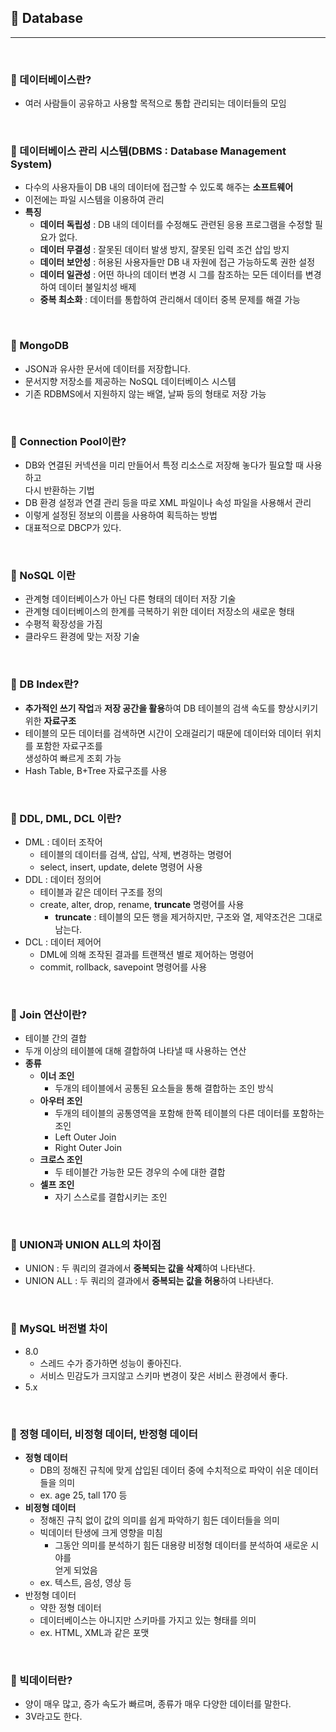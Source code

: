 ## :round_pushpin: Database

***

<br>

### :pushpin: 데이터베이스란?

- 여러 사람들이 공유하고 사용할 목적으로 통합 관리되는 데이터들의 모임

<br> 

### :pushpin: 데이터베이스 관리 시스템(DBMS : Database Management System)

- 다수의 사용자들이 DB 내의 데이터에 접근할 수 있도록 해주는 **소프트웨어**
- 이전에는 파일 시스템을 이용하여 관리
- **특징**
  - **데이터 독립성** : DB 내의 데이터를 수정해도 관련된 응용 프로그램을 수정할 필요가 없다.
  - **데이터 무결성** : 잘못된 데이터 발생 방지, 잘못된 입력 조건 삽입 방지
  - **데이터 보안성** : 허용된 사용자들만 DB 내 자원에 접근 가능하도록 권한 설정
  - **데이터 일관성** : 어떤 하나의 데이터 변경 시 그를 참조하는 모든 데이터를 변경하여 데이터 불일치성 배제
  - **중복 최소화** : 데이터를 통합하여 관리해서 데이터 중복 문제를 해결 가능

<br>

### :pushpin: MongoDB

- JSON과 유사한 문서에 데이터를 저장합니다.
- 문서지향 저장소를 제공하는 NoSQL 데이터베이스 시스템
- 기존 RDBMS에서 지원하지 않는 배열, 날짜 등의 형태로 저장 가능

<br>

### :pushpin: Connection Pool이란?

- DB와 연결된 커넥션을 미리 만들어서 특정 리소스로 저장해 놓다가 필요할 때 사용하고<br> 다시 반환하는 기법
- DB 환경 설정과 연결 관리 등을 따로 XML 파일이나 속성 파일을 사용해서 관리
- 이렇게 설정된 정보의 이름을 사용하여 획득하는 방법
- 대표적으로 DBCP가 있다.

<br>

### :pushpin: NoSQL 이란

- 관계형 데이터베이스가 아닌 다른 형태의 데이터 저장 기술
- 관계형 데이터베이스의 한계를 극복하기 위한 데이터 저장소의 새로운 형태
- 수평적 확장성을 가짐
- 클라우드 환경에 맞는 저장 기술

<br>

### :pushpin: DB Index란?

- **추가적인 쓰기 작업**과 **저장 공간을 활용**하여 DB 테이블의 검색 속도를 향상시키기 위한 **자료구조**
- 테이블의 모든 데이터를 검색하면 시간이 오래걸리기 때문에 데이터와 데이터 위치를 포함한 자료구조를<br> 생성하여 빠르게 조회 가능
- Hash Table, B+Tree 자료구조를 사용

<br> 

### :pushpin: DDL, DML, DCL 이란?

- DML : 데이터 조작어
  - 테이블의 데이터를 검색, 삽입, 삭제, 변경하는 명령어
  - select, insert, update, delete 명령어 사용
- DDL : 데이터 정의어
  - 테이블과 같은 데이터 구조를 정의
  - create, alter, drop, rename, **truncate** 명령어를 사용
    - **truncate**  : 테이블의 모든 행을 제거하지만, 구조와 열, 제약조건은 그대로 남는다.
- DCL : 데이터 제어어
  - DML에 의해 조작된 결과를 트랜잭션 별로 제어하는 명령어
  - commit, rollback, savepoint 명령어를 사용

<br> 

### :pushpin: Join 연산이란?

- 테이블 간의 결합
- 두개 이상의 테이블에 대해 결합하여 나타낼 때 사용하는 연산
- **종류**
  - **이너 조인**
    - 두개의 테이블에서 공통된 요소들을 통해 결합하는 조인 방식
  - **아우터 조인**
    - 두개의 테이블의 공통영역을 포함해 한쪽 테이블의 다른 데이터를 포함하는 조인
    - Left Outer Join
    - Right Outer Join
  - **크로스 조인**
    - 두 테이블간 가능한 모든 경우의 수에 대한 결합
  - **셀프 조인**
    - 자기 스스로를 결합시키는 조인

<br>

### :pushpin: UNION과 UNION ALL의 차이점

- UNION : 두 쿼리의 결과에서 **중복되는 값을 삭제**하여 나타낸다.
- UNION ALL : 두 쿼리의 결과에서 **중복되는 값을 허용**하여 나타낸다.

<br> 

### :pushpin: MySQL 버전별 차이

- 8.0
  - 스레드 수가 증가하면 성능이 좋아진다.
  - 서비스 민감도가 크지않고 스키마 변경이 잦은 서비스 환경에서 좋다.
- 5.x

<br> 

### :pushpin: 정형 데이터, 비정형 데이터, 반정형 데이터

- **정형 데이터**
  - DB의 정해진 규칙에 맞게 삽입된 데이터 중에 수치적으로 파악이 쉬운 데이터들을 의미
  - ex. age 25, tall 170 등
- **비정형 데이터**
  - 정해진 규칙 없이 값의 의미를 쉽게 파악하기 힘든 데이터들을 의미
  - 빅데이터 탄생에 크게 영향을 미침
    - 그동안 의미를 분석하기 힘든 대용량 비정형 데이터를 분석하여 새로운 시야를 <br>얻게 되었음
  - ex. 텍스트, 음성, 영상 등
- 반정형 데이터
  - 약한 정형 데이터
  - 데이터베이스는 아니지만 스키마를 가지고 있는 형태를 의미
  - ex. HTML, XML과 같은 포맷

<br>

### :pushpin: 빅데이터란?

- 양이 매우 많고, 증가 속도가 빠르며, 종류가 매우 다양한 데이터를 말한다.
- 3V라고도 한다.
